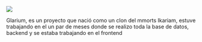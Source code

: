 <img src="https://i.ibb.co/NVpwNQZ/1.png" style="margin:auto">
<p>Glarium, es un proyecto que nació como un clon del mmorts Ikariam, estuve trabajando en el un par de meses donde se realizo toda la base de datos, backend y se estaba trabajando en el frontend</p>
